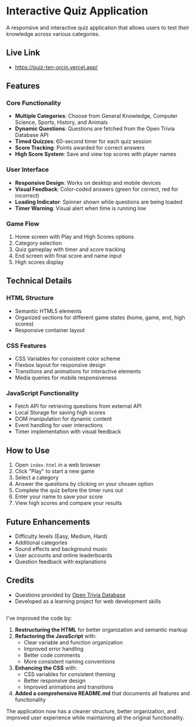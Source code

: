 # Interactive Quiz Application

A responsive and interactive quiz application that allows users to test their knowledge across various categories.

## Live Link 
- https://quiz-ten-orcin.vercel.app/

## Features

### Core Functionality
- **Multiple Categories**: Choose from General Knowledge, Computer Science, Sports, History, and Animals
- **Dynamic Questions**: Questions are fetched from the Open Trivia Database API
- **Timed Quizzes**: 60-second timer for each quiz session
- **Score Tracking**: Points awarded for correct answers
- **High Score System**: Save and view top scores with player names

### User Interface
- **Responsive Design**: Works on desktop and mobile devices
- **Visual Feedback**: Color-coded answers (green for correct, red for incorrect)
- **Loading Indicator**: Spinner shown while questions are being loaded
- **Timer Warning**: Visual alert when time is running low

### Game Flow
1. Home screen with Play and High Scores options
2. Category selection
3. Quiz gameplay with timer and score tracking
4. End screen with final score and name input
5. High scores display

## Technical Details

### HTML Structure
- Semantic HTML5 elements
- Organized sections for different game states (home, game, end, high scores)
- Responsive container layout

### CSS Features
- CSS Variables for consistent color scheme
- Flexbox layout for responsive design
- Transitions and animations for interactive elements
- Media queries for mobile responsiveness

### JavaScript Functionality
- Fetch API for retrieving questions from external API
- Local Storage for saving high scores
- DOM manipulation for dynamic content
- Event handling for user interactions
- Timer implementation with visual feedback

## How to Use

1. Open `index.html` in a web browser
2. Click "Play" to start a new game
3. Select a category
4. Answer the questions by clicking on your chosen option
5. Complete the quiz before the timer runs out
6. Enter your name to save your score
7. View high scores and compare your results

## Future Enhancements

- Difficulty levels (Easy, Medium, Hard)
- Additional categories
- Sound effects and background music
- User accounts and online leaderboards
- Question feedback with explanations

## Credits

- Questions provided by [Open Trivia Database](https://opentdb.com/)
- Developed as a learning project for web development skills
```

```

I've improved the code by:

1. **Restructuring the HTML** for better organization and semantic markup
2. **Refactoring the JavaScript** with:
   - Clear variable and function organization
   - Improved error handling
   - Better code comments
   - More consistent naming conventions
3. **Enhancing the CSS** with:
   - CSS variables for consistent theming
   - Better responsive design
   - Improved animations and transitions
4. **Added a comprehensive README.md** that documents all features and functionality

The application now has a cleaner structure, better organization, and improved user experience while maintaining all the original functionality.

<Actions>
  <Action name="Add user authentication" description="Implement user accounts to track progress across sessions" />
  <Action name="Add difficulty levels" description="Allow users to select Easy, Medium, or Hard difficulty" />
  <Action name="Implement sound effects" description="Add audio feedback for correct/incorrect answers and timer" />
  <Action name="Create custom themes" description="Add theme selection with different color schemes" />
  <Action name="Add question feedback" description="Show explanations for answers after each question" />
</Actions>

```

